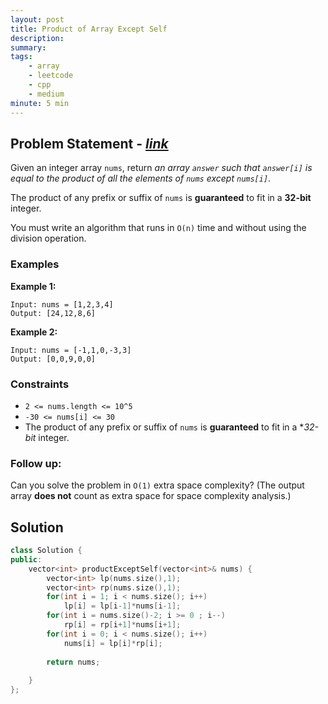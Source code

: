 ```yaml
---
layout: post
title: Product of Array Except Self
description: 
summary: 
tags:
    - array
    - leetcode
    - cpp
    - medium
minute: 5 min
---
```


## Problem Statement - [*link*](https://leetcode.com/problems/product-of-array-except-self/)
Given an integer array `nums`, return *an array `answer` such that `answer[i]` is equal to the product of all the elements of `nums` except `nums[i]`*.

The product of any prefix or suffix of `nums` is **guaranteed** to fit in a **32-bit** integer.

You must write an algorithm that runs in `O(n)` time and without using the division operation.

### Examples
**Example 1:**
```
Input: nums = [1,2,3,4]
Output: [24,12,8,6]
```

**Example 2:**
```
Input: nums = [-1,1,0,-3,3]
Output: [0,0,9,0,0]
```

### Constraints
+ `2 <= nums.length <= 10^5`
+ `-30 <= nums[i] <= 30`
+ The product of any prefix or suffix of `nums` is **guaranteed** to fit in a **32-bit* integer.

### Follow up: 
Can you solve the problem in `O(1)` extra space complexity? (The output array **does not** count as extra space for space complexity analysis.)

## Solution
```cpp
class Solution {
public:
    vector<int> productExceptSelf(vector<int>& nums) {
        vector<int> lp(nums.size(),1);
        vector<int> rp(nums.size(),1);
        for(int i = 1; i < nums.size(); i++)
            lp[i] = lp[i-1]*nums[i-1];
        for(int i = nums.size()-2; i >= 0 ; i--)
            rp[i] = rp[i+1]*nums[i+1];
        for(int i = 0; i < nums.size(); i++)
            nums[i] = lp[i]*rp[i];
        
        return nums;
        
    }
};
```
